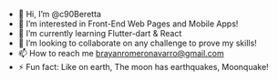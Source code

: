 - 👋 Hi, I’m @c90Beretta
- 👀 I’m interested in Front-End Web Pages and Mobile Apps!
- 🌱 I’m currently learning Flutter-dart & React
- 💞️ I’m looking to collaborate on any challenge to prove my skills!
- 📫 How to reach me brayanromeronavarro@gmail.com
- ⚡ Fun fact: Like on earth, The moon has earthquakes, Moonquake!

<!---
c90Beretta/c90Beretta is a ✨ special ✨ repository because its `README.md` (this file) appears on your GitHub profile.
You can click the Preview link to take a look at your changes.
--->
